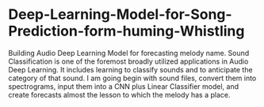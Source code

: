 # Deep-Learning-Model-for-Song-Prediction-form-huming-Whistling
Building Audio Deep Learning Model for forecasting melody name.  Sound Classification is one of the foremost broadly utilized applications in Audio Deep Learning. It includes learning to classify sounds and to anticipate the category of that sound. I am going begin with sound files, convert them into spectrograms, input them into a CNN plus Linear Classifier model, and create forecasts almost the lesson to which the melody has a place.
